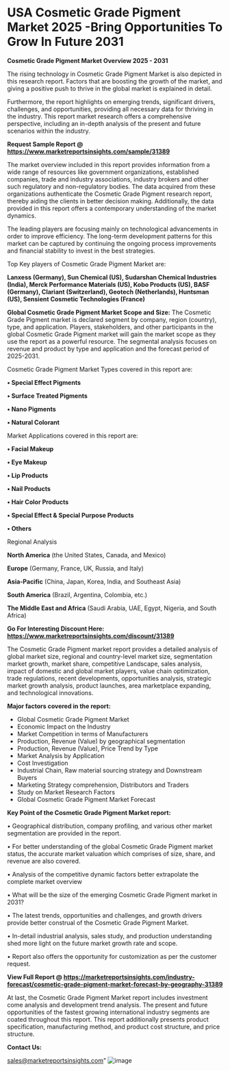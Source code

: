  # USA Cosmetic Grade Pigment Market 2025 -Bring Opportunities To Grow In Future 2031

<Strong> Cosmetic Grade Pigment Market Overview 2025 - 2031</strong>

The rising technology in Cosmetic Grade Pigment Market is also depicted in this research report. Factors that are boosting the growth of the market, and giving a positive push to thrive in the global market is explained in detail.

Furthermore, the report highlights on emerging trends, significant drivers, challenges, and opportunities, providing all necessary data for thriving in the industry. This report market research offers a comprehensive perspective, including an in-depth analysis of the present and future scenarios within the industry.

<strong>Request Sample Report @ <a href=https://www.marketreportsinsights.com/sample/31389>https://www.marketreportsinsights.com/sample/31389</a></strong>

The market overview included in this report provides information from a wide range of resources like government organizations, established companies, trade and industry associations, industry brokers and other such regulatory and non-regulatory bodies. The data acquired from these organizations authenticate the Cosmetic Grade Pigment research report, thereby aiding the clients in better decision making. Additionally, the data provided in this report offers a contemporary understanding of the market dynamics.

The leading players are focusing mainly on technological advancements in order to improve efficiency. The long-term development patterns for this market can be captured by continuing the ongoing process improvements and financial stability to invest in the best strategies.

Top Key players of Cosmetic Grade Pigment Market are:

<strong>Lanxess (Germany), Sun Chemical (US), Sudarshan Chemical Industries (India), Merck Performance Materials (US), Kobo Products (US), BASF (Germany), Clariant (Switzerland), Geotech (Netherlands), Huntsman (US), Sensient Cosmetic Technologies (France)</strong>

<strong><b>Global Cosmetic Grade Pigment Market Scope and Size:</b></strong>
The Cosmetic Grade Pigment market is declared segment by company, region (country), type, and application. Players, stakeholders, and other participants in the global Cosmetic Grade Pigment market will gain the market scope as they use the report as a powerful resource. The segmental analysis focuses on revenue and product by type and application and the forecast period of 2025-2031.

Cosmetic Grade Pigment Market Types covered in this report are:

<strong>• Special Effect Pigments

• Surface Treated Pigments

• Nano Pigments

• Natural Colorant</strong>

Market Applications covered in this report are:

<strong>• Facial Makeup

• Eye Makeup

• Lip Products

• Nail Products

• Hair Color Products

• Special Effect & Special Purpose Products

• Others</strong> 

Regional Analysis

<strong>North America</strong> (the United States, Canada, and Mexico)

<strong>Europe</strong> (Germany, France, UK, Russia, and Italy)

<strong>Asia-Pacific</strong> (China, Japan, Korea, India, and Southeast Asia)

<strong>South America</strong> (Brazil, Argentina, Colombia, etc.)

<strong>The Middle East and Africa</strong> (Saudi Arabia, UAE, Egypt, Nigeria, and South Africa)

<strong>Go For Interesting Discount Here: <a href=https://www.marketreportsinsights.com/discount/31389>https://www.marketreportsinsights.com/discount/31389</a></strong>

The Cosmetic Grade Pigment market report provides a detailed analysis of global market size, regional and country-level market size, segmentation market growth, market share, competitive Landscape, sales analysis, impact of domestic and global market players, value chain optimization, trade regulations, recent developments, opportunities analysis, strategic market growth analysis, product launches, area marketplace expanding, and technological innovations.

<strong><b>Major factors covered in the report:</b></strong>
<ul>
  <li>Global Cosmetic Grade Pigment Market </li>
  <li>Economic Impact on the Industry</li>
  <li>Market Competition in terms of Manufacturers</li>
  <li>Production, Revenue (Value) by geographical segmentation</li>
  <li>Production, Revenue (Value), Price Trend by Type</li>
  <li>Market Analysis by Application</li>
  <li>Cost Investigation</li>
  <li>Industrial Chain, Raw material sourcing strategy and Downstream Buyers</li>
  <li>Marketing Strategy comprehension, Distributors and Traders</li>
  <li>Study on Market Research Factors</li>
  <li>Global Cosmetic Grade Pigment Market Forecast</li>
</ul>

<strong><b>Key Point of the Cosmetic Grade Pigment Market report:</b></strong>

• Geographical distribution, company profiling, and various other market segmentation are provided in the report.

• For better understanding of the global Cosmetic Grade Pigment market status, the accurate market valuation which comprises of size, share, and revenue are also covered.

• Analysis of the competitive dynamic factors better extrapolate the complete market overview

• What will be the size of the emerging Cosmetic Grade Pigment market in 2031?

• The latest trends, opportunities and challenges, and growth drivers provide better construal of the Cosmetic Grade Pigment Market.

• In-detail industrial analysis, sales study, and production understanding shed more light on the future market growth rate and scope.

• Report also offers the opportunity for customization as per the customer request.

<strong><b>View Full Report @ <a href=https://marketreportsinsights.com/industry-forecast/cosmetic-grade-pigment-market-forecast-by-geography-31389>https://marketreportsinsights.com/industry-forecast/cosmetic-grade-pigment-market-forecast-by-geography-31389</a></b></strong>


At last, the Cosmetic Grade Pigment Market report includes investment come analysis and development trend analysis. The present and future opportunities of the fastest growing international industry segments are coated throughout this report. This report additionally presents product specification, manufacturing method, and product cost structure, and price structure.

<strong>Contact Us:</strong>

sales@marketreportsinsights.com"
![image](https://github.com/user-attachments/assets/072687a4-2ddb-44bb-b784-674dfc2d72e1)
